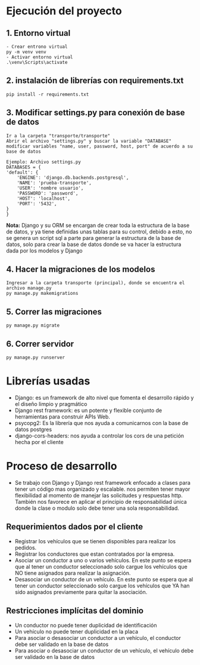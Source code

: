 
# Ejecución del proyecto

## 1. Entorno virtual
    - Crear entrono virtual
    py -m venv venv
    - Activar entorno virtual
    .\venv\Scripts\activate

## 2. instalación de librerías con requirements.txt

    pip install -r requirements.txt

## 3. Modificar settings.py para conexión de base de datos

    Ir a la carpeta "transporte/transporte"
    Abrir el archivo "settings.py" y buscar la variable "DATABASE"
    modificar variables "name, user, password, host, port" de acuerdo a su base de datos

    Ejemplo: Archivo settings.py
    DATABASES = {
    'default': {
        'ENGINE': 'django.db.backends.postgresql',
        'NAME': 'prueba-transporte',
        'USER': 'nombre usuario',
        'PASSWORD': 'password',
        'HOST': 'localhost',
        'PORT': '5432',
    }
    }
**Nota:** Django y su ORM se encargan de crear toda la estructura de la base de datos, y ya tiene definidas unas tablas para su control, debido a esto, no se genera un script sql a parte para generar la estructura de la base de datos, solo para crear la base de datos donde se va hacer la estructura dada por los modelos y Django


## 4. Hacer la migraciones de los modelos
    Ingresar a la carpeta transporte (principal), donde se encuentra el archivo manage.py
    py manage.py makemigrations

## 5. Correr las migraciones 
    py manage.py migrate

## 6. Correr servidor

    py manage.py runserver
 

# Librerías usadas

- Django: es un framework de alto nivel que fomenta el desarrollo rápido y el diseño limpio y pragmático
- Django rest framework:  es un potente y flexible conjunto de herramientas para construir APIs Web.
- psycopg2: Es la librería que nos ayuda a comunicarnos con la base de datos postgres
- django-cors-headers: nos ayuda a controlar los cors de una petición hecha por el cliente

# Proceso de desarrollo 
- Se trabajo con Django y Django rest framework enfocado a clases para tener un código mas organizado y escalable. nos permiten tener mayor flexibilidad al momento de manejar las solicitudes y respuestas http. También nos favorece en aplicar el principio de responsabilidad única donde la clase o modulo solo debe tener una sola responsabilidad.   

## Requerimientos dados por el cliente
- Registrar los vehículos que se tienen disponibles para realizar los pedidos.
- Registrar los conductores que estan contratados por la empresa.
- Asociar un conductor a uno o varios vehículos. En este punto se espera que al tener un conductor seleccionado solo cargue los vehículos que NO tiene asignados para realizar la asignación.
- Desasociar un conductor de un vehículo. En este punto se espera que al tener un conductor seleccionado solo cargue los vehículos que YA han sido asignados previamente para quitar la asociación.
## Restricciones implícitas del dominio
- Un conductor no puede tener duplicidad de identificación
- Un vehículo no puede tener duplicidad en la placa
- Para asociar o desasociar un conductor a un vehículo, el conductor debe ser validado en la base de datos 
- Para asociar o desasociar un conductor de un vehículo, el vehículo debe ser validado en la base de datos 
